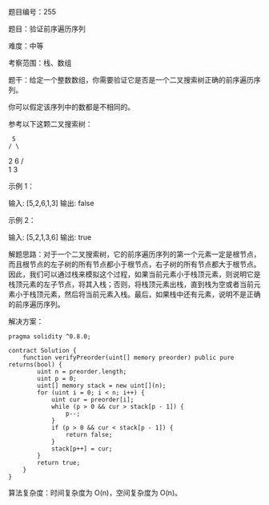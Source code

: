 题目编号：255

题目：验证前序遍历序列

难度：中等

考察范围：栈、数组

题干：给定一个整数数组，你需要验证它是否是一个二叉搜索树正确的前序遍历序列。

你可以假定该序列中的数都是不相同的。

参考以下这颗二叉搜索树：

     5
    / \
   2   6
  / \
 1   3

示例 1：

输入: [5,2,6,1,3]
输出: false

示例 2：

输入: [5,2,1,3,6]
输出: true

解题思路：对于一个二叉搜索树，它的前序遍历序列的第一个元素一定是根节点，而且根节点的左子树的所有节点都小于根节点，右子树的所有节点都大于根节点。因此，我们可以通过栈来模拟这个过程，如果当前元素小于栈顶元素，则说明它是栈顶元素的左子节点，将其入栈；否则，将栈顶元素出栈，直到栈为空或者当前元素小于栈顶元素，然后将当前元素入栈。最后，如果栈中还有元素，说明不是正确的前序遍历序列。

解决方案：

```solidity
pragma solidity ^0.8.0;

contract Solution {
    function verifyPreorder(uint[] memory preorder) public pure returns(bool) {
        uint n = preorder.length;
        uint p = 0;
        uint[] memory stack = new uint[](n);
        for (uint i = 0; i < n; i++) {
            uint cur = preorder[i];
            while (p > 0 && cur > stack[p - 1]) {
                p--;
            }
            if (p > 0 && cur < stack[p - 1]) {
                return false;
            }
            stack[p++] = cur;
        }
        return true;
    }
}
```

算法复杂度：时间复杂度为 O(n)，空间复杂度为 O(n)。
